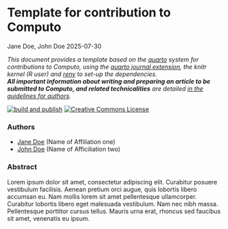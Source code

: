 # Template for contribution to Computo
Jane Doe, John Doe
2025-07-30

*This document provides a template based on the
[quarto](https://quarto.org/) system for contributions to Computo, using
the [quarto journal
extension](https://github.com/computorg/computo-quarto-extension), the
knitr kernel (R user) and
[renv](https://rstudio.github.io/renv/articles/renv.html) to set-up the
dependencies.  
**All important information about writing and preparing an article to be
submitted to Computo, and related technicalities** are detailed [in the
guidelines for
authors](https://computo-journal.org/site/guidelines-authors.html).*

[![build and
publish](https://github.com/computorg/template-computo-r/actions/workflows/build.yml/badge.svg)](https://github.com/computorg/template-computo-r/actions/workflows/build.yml)
[![Creative Commons
License](https://i.creativecommons.org/l/by/4.0/80x15.png)](http://creativecommons.org/licenses/by/4.0/)

### Authors

- [Jane Doe](https://janedoe.someplace.themoon.org) (Name of Affiliation
  one)
- [John Doe](https://johndoe.someplace.themoon.org) (Name of
  Afficiliation two)

### Abstract

Lorem ipsum dolor sit amet, consectetur adipiscing elit. Curabitur
posuere vestibulum facilisis. Aenean pretium orci augue, quis lobortis
libero accumsan eu. Nam mollis lorem sit amet pellentesque ullamcorper.
Curabitur lobortis libero eget malesuada vestibulum. Nam nec nibh massa.
Pellentesque porttitor cursus tellus. Mauris urna erat, rhoncus sed
faucibus sit amet, venenatis eu ipsum.
